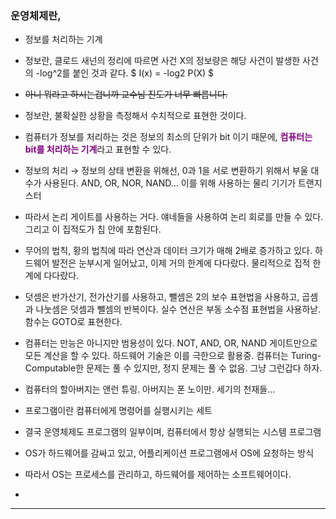 ### 운영체제란,

- 정보를 처리하는 기계

- 정보란, 클로드 새넌의 정리에 따르면 사건 X의 정보량은 해당 사건이 발생한 사건의 -log^2를 붙인 것과 같다. $ I(x) = -log2 P(X) $

- ~~아니 뭐라고 하시는겁니까 교수님 진도가 너무 빠릅니다.~~

- 정보란, 불확실한 상황을 측정해서 수치적으로 표현한 것이다.

- 컴퓨터가 정보를 처리하는 것은 정보의 최소의 단위가 bit 이기 때문에, <span style='color:purple'>**컴퓨터는 bit를 처리하는 기계**</span>라고 표현할 수 있다.

- 정보의 처리 → 정보의 상태 변환을 위해선, 0과 1을 서로 변환하기 위해서 부울 대수가 사용된다. AND, OR, NOR, NAND… 이를 위해 사용하는 물리 기기가 트랜지스터

- 따라서 논리 게이트를 사용하는 거다. 얘네들을 사용하여 논리 회로를 만들 수 있다. 그리고 이 집적도가 칩 안에 포함된다.

- 무어의 법칙, 황의 법칙에 따라 연산과 데이터 크기가 매해 2배로 증가하고 있다. 하드웨어 발전은 눈부시게 일어났고, 이제 거의 한계에 다다랐다. 물리적으로 집적 한계에 다다랐다.

- 덧셈은 반가산기, 전가산기를 사용하고, 뺄셈은 2의 보수 표현법을 사용하고, 곱셈과 나눗셈은 덧셈과 뺄셈의 반복이다. 실수 연산은 부동 소수점 표현법을 사용하낟. 함수는 GOTO로 표현한다.

- 컴퓨터는 만능은 아니지만 범용성이 있다. NOT, AND, OR, NAND 게이트만으로 모든 계산을 할 수 있다. 하드웨어 기술은 이를 극한으로 활용중. 컴퓨터는 Turing-Computable한 문제는 풀 수 있지만, 정지 문제는 풀 수 없음. 그냥 그런갑다 하자.

- 컴퓨터의 할아버지는 앤런 튜링. 아버지는 폰 노이만. 세기의 천재들…

- 프로그램이란 컴퓨터에게 명령어를 실행시키는 세트

- 결국 운영체제도 프로그램의 일부이며, 컴퓨터에서 항상 실행되는 시스템 프로그램

- OS가 하드웨어를 감싸고 있고, 어플리케이션 프로그램에서 OS에 요청하는 방식

- 따라서 OS는 프로세스를 관리하고, 하드웨어를 제어하는 소프트웨어이다.

- 

---

# 

